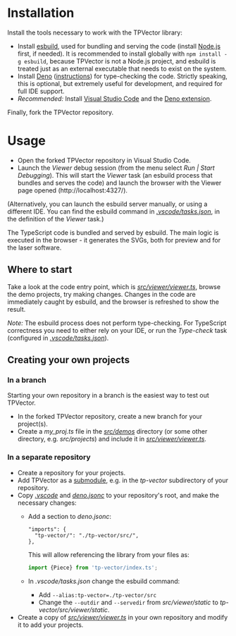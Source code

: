 # Installation

Install the tools necessary to work with the TPVector library:

- Install [esbuild](https://esbuild.github.io/), used for bundling and serving
  the code (install [Node.js](https://nodejs.org/) first, if needed). It is
  recommended to install globally with `npm install -g esbuild`, because
  TPVector is not a Node.js project, and esbuild is treated just as an external
  executable that needs to exist on the system.
- Install [Deno](https://deno.land/)
  ([instructions](https://deno.land/manual/getting_started/installation)) for
  type-checking the code. Strictly speaking, this is optional, but extremely
  useful for development, and required for full IDE support.
- _Recommended:_ Install [Visual Studio Code](https://code.visualstudio.com/)
  and the
  [Deno extension](https://marketplace.visualstudio.com/items?itemName=denoland.vscode-deno).

Finally, fork the TPVector repository.

# Usage

- Open the forked TPVector repository in Visual Studio Code.
- Launch the _Viewer_ debug session (from the menu select _Run | Start
  Debugging_). This will start the _Viewer_ task (an esbuild process that
  bundles and serves the code) and launch the browser with the Viewer page
  opened (http://localhost:4327/).

(Alternatively, you can launch the esbuild server manually, or using a different
IDE. You can find the esbuild command in
[_.vscode/tasks.json_](../.vscode/tasks.json), in the definition of the _Viewer_
task.)

The TypeScript code is bundled and served by esbuild. The main logic is executed
in the browser - it generates the SVGs, both for preview and for the laser
software.

## Where to start

Take a look at the code entry point, which is
[_src/viewer/viewer.ts_](../src/viewer/viewer.ts), browse the demo projects, try
making changes. Changes in the code are immediately caught by esbuild, and the
browser is refreshed to show the result.

_Note:_ The esbuild process does not perform type-checking. For TypeScript
correctness you need to either rely on your IDE, or run the _Type-check_ task
(configured in [_.vscode/tasks.json_](../.vscode/tasks.json)).

## Creating your own projects

### In a branch

Starting your own repository in a branch is the easiest way to test out
TPVector.

- In the forked TPVector repository, create a new branch for your project(s).
- Create a _my_proj.ts_ file in the [_src/demos_](../src/demos) directory (or
  some other directory, e.g. _src/projects_) and include it in
  [_src/viewer/viewer.ts_](../src/viewer/viewer.ts).

### In a separate repository

- Create a repository for your projects.
- Add TPVector as a
  [submodule](https://git-scm.com/book/en/v2/Git-Tools-Submodules), e.g. in the
  _tp-vector_ subdirectory of your repository.
- Copy [_.vscode_](../.vscode) and [_deno.jsonc_](../deno.jsonc) to your
  repository's root, and make the necessary changes:
  - Add a section to _deno.jsonc_:

    ```
    "imports": {
      "tp-vector/": "./tp-vector/src/",
    },
    ```

    This will allow referencing the library from your files as:

    <!-- deno-fmt-ignore -->
    ```ts
    import {Piece} from 'tp-vector/index.ts';
    ```

  - In _.vscode/tasks.json_ change the esbuild command:
    - Add `--alias:tp-vector=./tp-vector/src`
    - Change the `--outdir` and `--servedir` from _src/viewer/static_ to
      _tp-vector/src/viewer/static_.
- Create a copy of [_src/viewer/viewer.ts_](../src/viewer/viewer.ts) in your own
  repository and modify it to add your projects.
